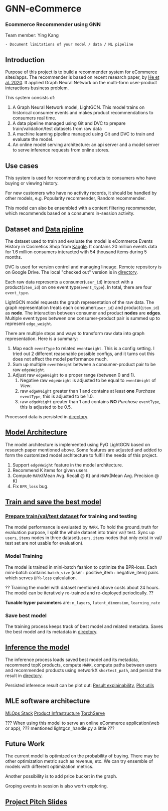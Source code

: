 # GNN-eCommerce
### Ecommerce Recommender using GNN
Team member: Ying Kang

    - Document limitations of your model / data / ML pipeline

## Introduction

Purpose of this project is to build a recommender system for eCommerce sites/apps. 
The recommender is based on recent research paper, by [He et al. 2020](https://arxiv.org/abs/2002.02126). It applied Graph Neural Network on the multi-form user-product interactions business problem. 

This system consists of:
1. A Graph Neural Network model, LightGCN. This model trains on historical consumer events and makes product recommendations to consumers real time.
2. A data pipeline managed using Git and DVC to prepare train/validation/test datasets from raw data 
3. A machine learning pipeline managed using Git and DVC to train and evaluate the model.
4. An online model serving architecture: an api server and a model server to serve inference requests from online stores.

## Use cases

This system is used for recommending products to consumers who have buying or viewing history. 

For new customers who have no activity records, it should be handled by other models, e.g. Popularity recommender, Random recommender.

This model can also be ensembled with a content filtering recommender, which recommends based on a consumers in-session activity.


## Dataset and [Data pipline](notebooks/1.data_preprocessing.ipynb)
The dataset used to train and evaluate the model is eCommerce Events History in Cosmetics Shop from [Kaggle](https://www.kaggle.com/datasets/mkechinov/ecommerce-events-history-in-cosmetics-shop).
It contains 20 million events data for 1.6 million consumers interacted with 54 thousand items during 5 months.

DVC is used for version control and managing lineage. Remote repository is on Google Drive. The local "checked out" version is in [directory](data/raw/cosmetic-shop-ecommerce-events). 

Each raw data represents a consumer(`user_id`) interact with a product(`item_id`) on one event type(`event_type`). In total, there are four `event_type`.

LightGCN model requests the graph representation of the raw data. The graph representation treats each consumer(`user_id`) and product(`item_id`) as **node**. The interaction between consumer and product **nodes** are **edges**. Multiple event types between one consumer-product pair is summed up to represent `edge_weight`.

There are multiple steps and ways to transform raw data into graph representation. Here is a summary:
1. Map each `eventType` to related `eventWeight`. This is a config setting. I tried out 2 different reasonable possible configs, and it turns out this does not affect the model performance much.
2. Sum up multiple `eventWeight` between a consumer-product pair to be raw `edgeWeight`.
3. Adjust raw `edgeWeight` to a proper range (between 0 and 1).
   1. Negative raw `edgeWeight` is adjusted to be equal to `eventWeight` of _View_.
   2. raw `edgeWeight` greater than 1 and contains at least **one** _Purchase_ `eventType`, this is adjusted to be 1.0.
   3. raw `edgeWeight` greater than 1 and contains **NO** _Purchase_ `eventType`, this is adjusted to be 0.5.

Processed data is persisted in [directory](data/preprocessed/u_i_weight_0.01_0.1_-0.09.csv).

## [Model Architecture](src/lightgcn.py)
The model architecture is implemented using PyG LightGCN based on research paper mentioned above. Some features are adjusted and added to form the customized model architecture to fulfill the needs of this project.
1. Support `edgeWeight` feature in the model architecture.
2. Recommend K items for given users
3. Compute `MARK`(Mean Avg. Recall @ K) and `MAPK`(Mean Avg. Precision @ K)
4. Fix `BPR_loss` bug.

## [Train and save the best model](src/train_lightgcn.py)

### [Prepare train/val/test dataset](src/utils_v2.py) for training and testing

The model performance is evaluated by `MARK`. To hold the ground_truth for evaluation purpose, I split the whole dataset into train/ val/ test. Sync up `users`, `items` nodes in three dataset(`users`, `items` nodes that only exist in val/ test set are not usable for evaluation).

### Model Training

The model is trained in mini-batch fashion to optimize the BPR-loss. Each mini-batch contains `batch_size` (user : positive_item : negative_item) pairs which serves `BPR-loss` calculation.

?? Training the model with dataset mentioned above costs about 24 hours. The model can be iteratively re-trained and re-deployed periodically. ??

**Tunable hyper parameters** are: `n_layers`, `latent_dimension`, `learning_rate`

### Save best model
The training process keeps track of best model and related metadata. Saves the best model and its metadata in [directory](model-checkpoints/).

## [Inference the model](src/inference_lightgcn.py)
The inference process loads saved best model and its metadata, recommend topK products, compute `MARK`, compute paths between users and recommended products using networkX `shortest_path`, and persist the result in [directory](model-recommendations).

Persisted inference result can be plot out: [Result explainability](notebooks/plot_inference_result.ipynb), [Plot utils](src/plot.py)

## MLE software architecture

[MLOps Stack](doc/MLOps%20Stack.jpeg)
[Product Infrastructure](doc/GNN-eCommerce%20Infrastructure.jpeg)
[TorchServe](torchserve/lightgcn_handler.py)

??? When using this model to serve an online eCommerce application(web or app), ??? mentioned lightgcn_handle.py a little ???


## Future Work
The current model is optimized on the probability of buying. There may be other optimization metric such as revenue, etc. We can try ensemble of models with different optimization metrics.

Another possibility is to add price bucket in the graph.

Groping events in session is also worth exploring.


## [Project Pitch Slides](doc/GNN-based%20RecSys.pdf)
